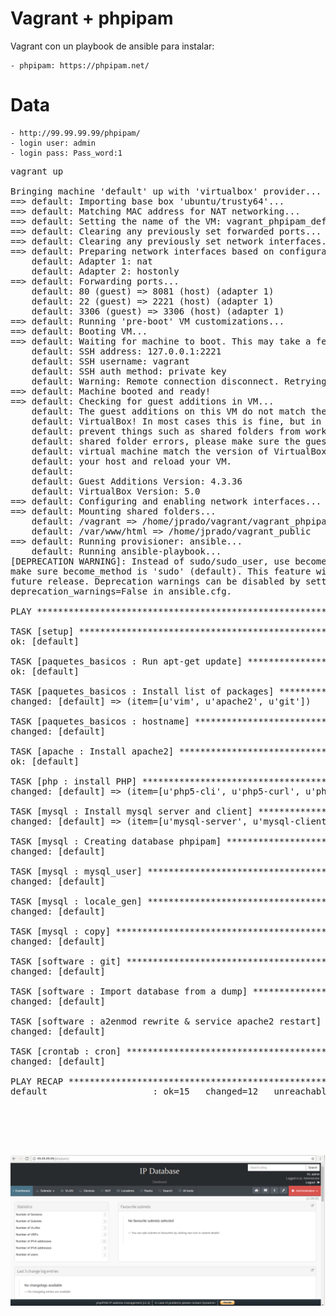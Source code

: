 # Vagrant + phpipam

Vagrant con un playbook de ansible para instalar: 

    - phpipam: https://phpipam.net/


# Data
    - http://99.99.99.99/phpipam/
    - login user: admin
    - login pass: Pass_word:1

<pre>
vagrant up   

Bringing machine 'default' up with 'virtualbox' provider...
==> default: Importing base box 'ubuntu/trusty64'...
==> default: Matching MAC address for NAT networking...
==> default: Setting the name of the VM: vagrant_phpipam_default_1495202703057_8097
==> default: Clearing any previously set forwarded ports...
==> default: Clearing any previously set network interfaces...
==> default: Preparing network interfaces based on configuration...
    default: Adapter 1: nat
    default: Adapter 2: hostonly
==> default: Forwarding ports...
    default: 80 (guest) => 8081 (host) (adapter 1)
    default: 22 (guest) => 2221 (host) (adapter 1)
    default: 3306 (guest) => 3306 (host) (adapter 1)
==> default: Running 'pre-boot' VM customizations...
==> default: Booting VM...
==> default: Waiting for machine to boot. This may take a few minutes...
    default: SSH address: 127.0.0.1:2221
    default: SSH username: vagrant
    default: SSH auth method: private key
    default: Warning: Remote connection disconnect. Retrying...
==> default: Machine booted and ready!
==> default: Checking for guest additions in VM...
    default: The guest additions on this VM do not match the installed version of
    default: VirtualBox! In most cases this is fine, but in rare cases it can
    default: prevent things such as shared folders from working properly. If you see
    default: shared folder errors, please make sure the guest additions within the
    default: virtual machine match the version of VirtualBox you have installed on
    default: your host and reload your VM.
    default: 
    default: Guest Additions Version: 4.3.36
    default: VirtualBox Version: 5.0
==> default: Configuring and enabling network interfaces...
==> default: Mounting shared folders...
    default: /vagrant => /home/jprado/vagrant/vagrant_phpipam
    default: /var/www/html => /home/jprado/vagrant_public
==> default: Running provisioner: ansible...
    default: Running ansible-playbook...
[DEPRECATION WARNING]: Instead of sudo/sudo_user, use become/become_user and 
make sure become_method is 'sudo' (default). This feature will be removed in a 
future release. Deprecation warnings can be disabled by setting 
deprecation_warnings=False in ansible.cfg.

PLAY ***************************************************************************

TASK [setup] *******************************************************************
ok: [default]

TASK [paquetes_basicos : Run apt-get update] ***********************************
ok: [default]

TASK [paquetes_basicos : Install list of packages] *****************************
changed: [default] => (item=[u'vim', u'apache2', u'git'])

TASK [paquetes_basicos : hostname] *********************************************
changed: [default]

TASK [apache : Install apache2] ************************************************
ok: [default]

TASK [php : install PHP] *******************************************************
changed: [default] => (item=[u'php5-cli', u'php5-curl', u'php5-fpm', u'php5-intl', u'php5-json', u'php5-mcrypt', u'php-pear', u'libapache2-mod-php5', u'php5-mysql', u'php5-common', u'php5-gmp', u'php-pear', u'php5-ldap'])

TASK [mysql : Install mysql server and client] *********************************
changed: [default] => (item=[u'mysql-server', u'mysql-client', u'python-mysqldb'])

TASK [mysql : Creating database phpipam] ***************************************
changed: [default]

TASK [mysql : mysql_user] ******************************************************
changed: [default]

TASK [mysql : locale_gen] ******************************************************
changed: [default]

TASK [mysql : copy] ************************************************************
changed: [default]

TASK [software : git] **********************************************************
changed: [default]

TASK [software : Import database from a dump] **********************************
changed: [default]

TASK [software : a2enmod rewrite & service apache2 restart] ********************
changed: [default]

TASK [crontab : cron] **********************************************************
changed: [default]

PLAY RECAP *********************************************************************
default                    : ok=15   changed=12   unreachable=0    failed=0


</pre>
<br>
<p align="center">
<br>
  <img src="ip-database.png"/><br>
</p>